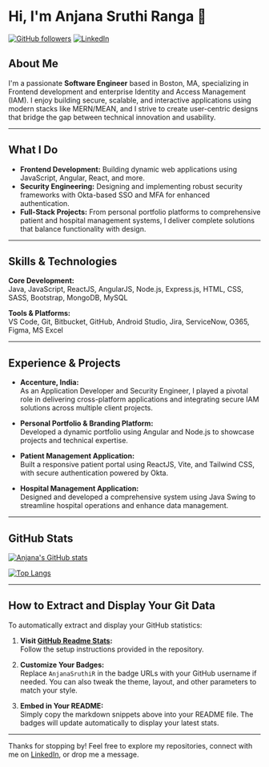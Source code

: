 # Hi, I'm Anjana Sruthi Ranga 👋

[![GitHub followers](https://img.shields.io/github/followers/AnjanaSruthiR?style=social)](https://github.com/AnjanaSruthiR)
[![LinkedIn](https://img.shields.io/badge/LinkedIn-Anjana%20Sruthi%20Ranga-blue)](https://www.linkedin.com/in/anjanasruthiranga/)

## About Me

I'm a passionate **Software Engineer** based in Boston, MA, specializing in Frontend development and enterprise Identity and Access Management (IAM). I enjoy building secure, scalable, and interactive applications using modern stacks like MERN/MEAN, and I strive to create user-centric designs that bridge the gap between technical innovation and usability.

---

## What I Do

- **Frontend Development:** Building dynamic web applications using JavaScript, Angular, React, and more.
- **Security Engineering:** Designing and implementing robust security frameworks with Okta-based SSO and MFA for enhanced authentication.
- **Full-Stack Projects:** From personal portfolio platforms to comprehensive patient and hospital management systems, I deliver complete solutions that balance functionality with design.

---

## Skills & Technologies

**Core Development:**  
Java, JavaScript, ReactJS, AngularJS, Node.js, Express.js, HTML, CSS, SASS, Bootstrap, MongoDB, MySQL

**Tools & Platforms:**  
VS Code, Git, Bitbucket, GitHub, Android Studio, Jira, ServiceNow, O365, Figma, MS Excel

---

## Experience & Projects

- **Accenture, India:**  
  As an Application Developer and Security Engineer, I played a pivotal role in delivering cross-platform applications and integrating secure IAM solutions across multiple client projects.

- **Personal Portfolio & Branding Platform:**  
  Developed a dynamic portfolio using Angular and Node.js to showcase projects and technical expertise.

- **Patient Management Application:**  
  Built a responsive patient portal using ReactJS, Vite, and Tailwind CSS, with secure authentication powered by Okta.

- **Hospital Management Application:**  
  Designed and developed a comprehensive system using Java Swing to streamline hospital operations and enhance data management.

---

## GitHub Stats

<!-- GitHub Readme Stats -->
[![Anjana's GitHub stats](https://github-readme-stats.vercel.app/api?username=AnjanaSruthiR&show_icons=true&theme=default)](https://github.com/AnjanaSruthiR)

[![Top Langs](https://github-readme-stats.vercel.app/api/top-langs/?username=AnjanaSruthiR&layout=compact)](https://github.com/AnjanaSruthiR)

---

## How to Extract and Display Your Git Data

To automatically extract and display your GitHub statistics:

1. **Visit [GitHub Readme Stats](https://github.com/anuraghazra/github-readme-stats):**  
   Follow the setup instructions provided in the repository.

2. **Customize Your Badges:**  
   Replace `AnjanaSruthiR` in the badge URLs with your GitHub username if needed. You can also tweak the theme, layout, and other parameters to match your style.

3. **Embed in Your README:**  
   Simply copy the markdown snippets above into your README file. The badges will update automatically to display your latest stats.

---

Thanks for stopping by! Feel free to explore my repositories, connect with me on [LinkedIn](https://www.linkedin.com/in/anjanasruthiranga/), or drop me a message.

